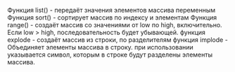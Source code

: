 Функция list()  - передаёт значения элементов массива переменным 
Функция sort()  -  сортирует массив по индексу и элементам
Функция range()  - создаёт  массив со значениями от low по high, включительно. Если low > high, последовательность будет убывающей.
функция explode  -  создаёт массив из строки, по разделителям
функция implode - Объединяет элементы массива в строку. при использовании указывается символ, 
которым в строке будут разделены элементы массива.

